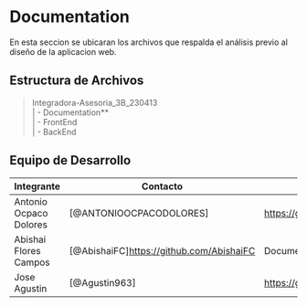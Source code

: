 # Documentation

En esta seccion se ubicaran los archivos que respalda el análisis previo al diseño de la aplicacion web.

## Estructura de Archivos

>Integradora-Asesoria_3B_230413 <br>
>| - Documentation** <br>
>| - FrontEnd <br>
>| - BackEnd <br>

## Equipo de Desarrollo

|Integrante|Contacto|Rol|0bservaciones|
|----------|--------|---|-------------|
|Antonio Ocpaco Dolores|[@ANTONIOOCPACODOLORES]|https://github.com/AbishaiFC|Documentador|Revisado y Aprobado
|Abishai Flores Campos|[@AbishaiFC]https://github.com/AbishaiFC|Documentador|Revisado y Aprobado
|Jose Agustin |[@Agustin963]|https://github.com/Agustin963|Documentador|Revisado y Aprobado

